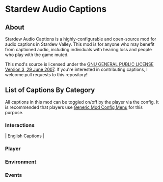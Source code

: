 # Stardew Audio Captions

## About

Stardew Audio Captions is a highly-configurable and open-source mod for audio captions in Stardew Valley.
This mod is for anyone who may benefit from captioned audio, including individuals with hearing loss and people who play with
the game muted.

This mod's source is licensed under the [GNU GENERAL PUBLIC LICENSE Version 3, 29 June 2007](https://www.gnu.org/licenses/gpl-3.0.en.html).
If you're interested in contributing captions, I welcome pull requests to this repository!

## List of Captions By Category

All captions in this mod can be toggled on/off by the player via the config. It is recommended that players use
[Generic Mod Config Menu](https://www.nexusmods.com/stardewvalley/mods/5098) for this purpose.

### Interactions

| English Captions | 

### Player

### Environment

### Events

